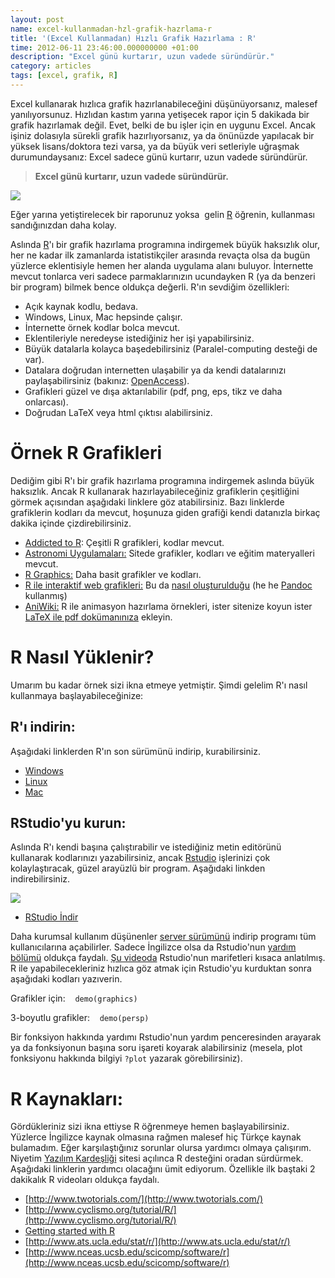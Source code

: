 ```yaml
--- 
layout: post 
name: excel-kullanmadan-hzl-grafik-hazrlama-r 
title: '(Excel Kullanmadan) Hızlı Grafik Hazırlama : R'
time: 2012-06-11 23:46:00.000000000 +01:00
description: "Excel günü kurtarır, uzun vadede süründürür."
category: articles
tags: [excel, grafik, R]
---
```


Excel kullanarak hızlıca grafik hazırlanabileceğini düşünüyorsanız, malesef yanılıyorsunuz. Hızlıdan kastım yarına yetişecek rapor için 5 dakikada bir grafik hazırlamak değil. Evet, belki de bu işler için en uygunu Excel. Ancak işiniz dolasıyla sürekli grafik hazırlıyorsanız, ya da önünüzde yapılacak bir yüksek lisans/doktora tezi varsa, ya da büyük veri setleriyle uğraşmak durumundaysanız: Excel sadece günü kurtarır, uzun vadede süründürür.

> **Excel günü kurtarır, uzun vadede süründürür.**

[![]({{site.url}}/images/rstudio.png)](http://www.r-project.org/)

Eğer yarına yetiştirelecek bir raporunuz yoksa  gelin [R](http://www.r-project.org/) öğrenin, kullanması sandığınızdan daha kolay.

Aslında [R](http://www.r-project.org/)'ı bir grafik hazırlama programına indirgemek büyük haksızlık olur, her ne kadar ilk zamanlarda istatistikçiler arasında revaçta olsa da bugün yüzlerce eklentisiyle hemen her alanda uygulama alanı buluyor.
İnternette mevcut tonlarca veri sadece parmaklarınızın ucundayken R (ya da benzeri bir program) bilmek bence oldukça değerli.
R'ın sevdiğim özellikleri:

-   Açık kaynak kodlu, bedava.
-   Windows, Linux, Mac hepsinde çalışır.
-   İnternette örnek kodlar bolca mevcut.
-   Eklentileriyle neredeyse istediğiniz her işi yapabilirsiniz.
-   Büyük datalarla kolayca başedebilirsiniz (Paralel-computing desteği de var).
-   Datalara doğrudan internetten ulaşabilir ya da kendi datalarınızı paylaşabilirsiniz (bakınız: [OpenAccess](http://en.wikipedia.org/wiki/Open_access)).
-   Grafikleri güzel ve dışa aktarılabilir (pdf, png, eps, tikz ve daha onlarcası).
-   Doğrudan LaTeX veya html çıktısı alabilirsiniz.

Örnek R Grafikleri
==================

Dediğim gibi R'ı bir grafik hazırlama programına indirgemek aslında büyük haksızlık. Ancak R kullanarak hazırlayabileceğiniz grafiklerin çeşitliğini görmek açısından aşağıdaki linklere göz atabilirsiniz. Bazı linklerde grafiklerin kodları da mevcut, hoşunuza giden grafiği kendi datanızla birkaç dakika içinde çizdirebilirsiniz.

-   [Addicted to R](http://addictedtor.free.fr/graphiques/thumbs.php): Çeşitli R grafikleri, kodlar mevcut.
-   [Astronomi Uygulamaları:](http://www.sr.bham.ac.uk/%7Eajrs/R/r-gallery.html) Sitede grafikler, kodları ve eğitim materyalleri mevcut.
-   [R Graphics:](http://www.stat.auckland.ac.nz/%7Epaul/RGraphics/rgraphics.html) Daha basit grafikler ve kodları.
-   [R ile interaktif web grafikleri:](http://dl.dropbox.com/u/7586336/blogger/Cambridge_R_googleVis_with_knitr_and_RStudio_May_2012.html) Bu da [nasıl oluşturulduğu](http://www.r-bloggers.com/interactive-html-presentation-with-r-googlevis-knitr-pandoc-and-slidy/) (he he [Pandoc](http://www.asuyatuyolar.org/2012/06/pandoc-ile-metin-dosyalarn-donusturmek.html) kullanmış)
-   [AniWiki:](http://animation.yihui.name/) R ile animasyon hazırlama örnekleri, ister sitenize koyun ister [LaTeX ile pdf dokümanınıza](http://robjhyndman.com/researchtips/animations/) ekleyin.

R Nasıl Yüklenir?
=================

Umarım bu kadar örnek sizi ikna etmeye yetmiştir. Şimdi gelelim R'ı nasıl kullanmaya başlayabileceğinize:

R'ı indirin:
------------
Aşağıdaki linklerden R'ın son sürümünü indirip, kurabilirsiniz.

-   [Windows](http://ftp.yalwa.org/cran/bin/windows/base/)
-   [Linux](http://ftp.yalwa.org/cran/bin/linux/)
-   [Mac](http://ftp.yalwa.org/cran/bin/macosx/)

RStudio'yu kurun:
-----------------

Aslında R'ı kendi başına çalıştırabilir ve istediğiniz metin editörünü kullanarak kodlarınızı yazabilirsiniz, ancak [Rstudio](http://rstudio.org/) işlerinizi çok kolaylaştıracak, güzel arayüzlü bir program. Aşağıdaki linkden indirebilirsiniz.

[![]({{site.url}}/images/rstudio-windows.png)]({{site.url}}/images/rstudio-windows.png)

-   [RStudio İndir](http://rstudio.org/download/desktop)

Daha kurumsal kullanım düşünenler [server sürümünü](http://rstudio.org/download/) indirip programı tüm kullanıcılarına açabilirler.
Sadece İngilizce olsa da Rstudio'nun [yardım bölümü](http://rstudio.org/docs/) oldukça faydalı. [Şu videoda](http://rstudio.org/video.html) Rstudio'nun marifetleri kısaca anlatılmış. R ile yapabilecekleriniz hızlıca göz atmak için Rstudio'yu kurduktan sonra aşağıdaki kodları yazıverin.

Grafikler için:    `demo(graphics)`

3-boyutlu grafikler:    `demo(persp)`

Bir fonksiyon hakkında yardımı Rstudio'nun yardım penceresinden arayarak ya da fonksiyonun başına soru işareti koyarak alabilirsiniz (mesela, plot fonksiyonu hakkında bilgiyi `?plot` yazarak görebilirsiniz).

R Kaynakları: 
==============

Gördükleriniz sizi ikna ettiyse R öğrenmeye hemen başlayabilirsiniz. Yüzlerce İngilizce kaynak olmasına rağmen malesef hiç Türkçe kaynak bulamadım. Eğer karşılaştığınız sorunlar olursa yardımcı olmaya çalışırım. Niyetim [Yazılım Kardeşliği](http://yazilimkardesligi.org/) sitesi açılınca R desteğini oradan sürdürmek.
Aşağıdaki linklerin yardımcı olacağını ümit ediyorum. Özellikle ilk baştaki 2 dakikalık R videoları oldukça faydalı.

-   [http://www.twotorials.com/](http://www.twotorials.com/)
-   [http://www.cyclismo.org/tutorial/R/](http://www.cyclismo.org/tutorial/R/)
-   [Getting started with R](http://scs.math.yorku.ca/index.php/R:_Getting_started_with_R)
-   [http://www.ats.ucla.edu/stat/r/](http://www.ats.ucla.edu/stat/r/)
-   [http://www.nceas.ucsb.edu/scicomp/software/r](http://www.nceas.ucsb.edu/scicomp/software/r)

